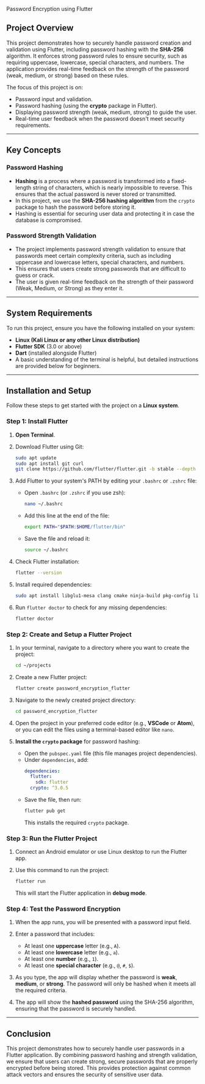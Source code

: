 Password Encryption using Flutter

## Project Overview

This project demonstrates how to securely handle password creation and validation using Flutter, including password hashing with the **SHA-256** algorithm. It enforces strong password rules to ensure security, such as requiring uppercase, lowercase, special characters, and numbers. The application provides real-time feedback on the strength of the password (weak, medium, or strong) based on these rules.

The focus of this project is on:
- Password input and validation.
- Password hashing (using the **crypto** package in Flutter).
- Displaying password strength (weak, medium, strong) to guide the user.
- Real-time user feedback when the password doesn't meet security requirements.

---

## Key Concepts

### Password Hashing

- **Hashing** is a process where a password is transformed into a fixed-length string of characters, which is nearly impossible to reverse. This ensures that the actual password is never stored or transmitted.
- In this project, we use the **SHA-256 hashing algorithm** from the `crypto` package to hash the password before storing it.
- Hashing is essential for securing user data and protecting it in case the database is compromised.

### Password Strength Validation

- The project implements password strength validation to ensure that passwords meet certain complexity criteria, such as including uppercase and lowercase letters, special characters, and numbers.
- This ensures that users create strong passwords that are difficult to guess or crack.
- The user is given real-time feedback on the strength of their password (Weak, Medium, or Strong) as they enter it.

---

## System Requirements

To run this project, ensure you have the following installed on your system:
- **Linux (Kali Linux or any other Linux distribution)**
- **Flutter SDK** (3.0 or above)
- **Dart** (installed alongside Flutter)
- A basic understanding of the terminal is helpful, but detailed instructions are provided below for beginners.

---

## Installation and Setup

Follow these steps to get started with the project on a **Linux system**.

### Step 1: Install Flutter

1. **Open Terminal**.
2. Download Flutter using Git:
   ```bash
   sudo apt update
   sudo apt install git curl
   git clone https://github.com/flutter/flutter.git -b stable --depth 1
   ```
3. Add Flutter to your system's PATH by editing your `.bashrc` or `.zshrc` file:
   - Open `.bashrc` (or `.zshrc` if you use zsh):
     ```bash
     nano ~/.bashrc
     ```
   - Add this line at the end of the file:
     ```bash
     export PATH="$PATH:$HOME/flutter/bin"
     ```
   - Save the file and reload it:
     ```bash
     source ~/.bashrc
     ```

4. Check Flutter installation:
   ```bash
   flutter --version
   ```

5. Install required dependencies:
   ```bash
   sudo apt install libglu1-mesa clang cmake ninja-build pkg-config libgtk-3-dev
   ```

6. Run `flutter doctor` to check for any missing dependencies:
   ```bash
   flutter doctor
   ```

### Step 2: Create and Setup a Flutter Project

1. In your terminal, navigate to a directory where you want to create the project:
   ```bash
   cd ~/projects
   ```
2. Create a new Flutter project:
   ```bash
   flutter create password_encryption_flutter
   ```
3. Navigate to the newly created project directory:
   ```bash
   cd password_encryption_flutter
   ```

4. Open the project in your preferred code editor (e.g., **VSCode** or **Atom**), or you can edit the files using a terminal-based editor like `nano`.

5. **Install the `crypto` package** for password hashing:
   - Open the `pubspec.yaml` file (this file manages project dependencies).
   - Under `dependencies`, add:
     ```yaml
     dependencies:
       flutter:
         sdk: flutter
       crypto: ^3.0.5
     ```
   - Save the file, then run:
     ```bash
     flutter pub get
     ```
     This installs the required `crypto` package.

### Step 3: Run the Flutter Project

1. Connect an Android emulator or use Linux desktop to run the Flutter app.
2. Use this command to run the project:
   ```bash
   flutter run
   ```

   This will start the Flutter application in **debug mode**.

### Step 4: Test the Password Encryption

1. When the app runs, you will be presented with a password input field.
2. Enter a password that includes:
   - At least one **uppercase** letter (e.g., `A`).
   - At least one **lowercase** letter (e.g., `a`).
   - At least one **number** (e.g., `1`).
   - At least one **special character** (e.g., `@`, `#`, `$`).
3. As you type, the app will display whether the password is **weak**, **medium**, or **strong**. The password will only be hashed when it meets all the required criteria.

4. The app will show the **hashed password** using the SHA-256 algorithm, ensuring that the password is securely handled.

---

## Conclusion

This project demonstrates how to securely handle user passwords in a Flutter application. By combining password hashing and strength validation, we ensure that users can create strong, secure passwords that are properly encrypted before being stored. This provides protection against common attack vectors and ensures the security of sensitive user data.
